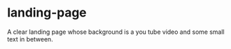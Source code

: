 # landing-page
A clear landing page whose background is a you tube video and some small text in between.
